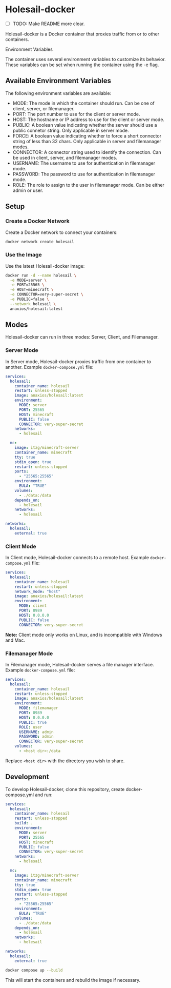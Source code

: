 # Holesail-docker

- [ ] TODO: Make README more clear.

Holesail-docker is a Docker container that proxies traffic from or to other containers.

Environment Variables

The container uses several environment variables to customize its behavior. These variables can be set when running the container using the -e flag.

## Available Environment Variables

The following environment variables are available:

- MODE: The mode in which the container should run. Can be one of client, server, or filemanager.
- PORT: The port number to use for the client or server mode.
- HOST: The hostname or IP address to use for the client or server mode.
- PUBLIC: A boolean value indicating whether the server should use a public connetor string. Only applicable in server mode.
- FORCE: A boolean value indicating whether to force a short connector string of less than 32 chars. Only applicable in server and filemanager modes.
- CONNECTOR: A connector string used to identify the connection. Can be used in client, server, and filemanager modes.
- USERNAME: The username to use for authentication in filemanager mode.
- PASSWORD: The password to use for authentication in filemanager mode.
- ROLE: The role to assign to the user in filemanager mode. Can be either admin or user.

## Setup

### Create a Docker Network

Create a Docker network to connect your containers:

```bash
docker network create holesail
```

### Use the Image

Use the latest Holesail-docker image:

```bash
docker run -d --name holesail \
  -e MODE=server \
  -e PORT=25565 \
  -e HOST=minecraft \
  -e CONNECTOR=very-super-secret \
  -e PUBLIC=false \
  --network holesail \
  anaxios/holesail:latest
```

## Modes

Holesail-docker can run in three modes: Server, Client, and Filemanager.

### Server Mode

In Server mode, Holesail-docker proxies traffic from one container to another. Example `docker-compose.yml` file:

```yaml
services:
  holesail:
    container_name: holesail
    restart: unless-stopped
    image: anaxios/holesail:latest
    environment:
      MODE: server
      PORT: 25565
      HOST: minecraft
      PUBLIC: false
      CONNECTOR: very-super-secret
    networks:
      - holesail

  mc:
    image: itzg/minecraft-server
    container_name: minecraft
    tty: true
    stdin_open: true
    restart: unless-stopped
    ports:
      - "25565:25565"
    environment:
      EULA: "TRUE"
    volumes:
      - ./data:/data
    depends_on:
      - holesail
    networks:
      - holesail

networks:
  holesail:
    external: true
```

### Client Mode

In Client mode, Holesail-docker connects to a remote host. Example `docker-compose.yml` file:

```yaml
services:
  holesail:
    container_name: holesail
    restart: unless-stopped
    network_mode: "host"
    image: anaxios/holesail:latest
    environment:
      MODE: client
      PORT: 8989
      HOST: 0.0.0.0
      PUBLIC: false
      CONNECTOR: very-super-secret
```

**Note:** Client mode only works on Linux, and is incompatible with Windows and Mac.

### Filemanager Mode

In Filemanager mode, Holesail-docker serves a file manager interface. Example `docker-compose.yml` file:

```yaml
services:
  holesail:
    container_name: holesail
    restart: unless-stopped
    image: anaxios/holesail:latest
    environment:
      MODE: filemanager
      PORT: 8989
      HOST: 0.0.0.0
      PUBLIC: true
      ROLE: user
      USERNAME: admin
      PASSWORD: admin
      CONNECTOR: very-super-secret
    volumes:
      - <host dir>:/data
```

Replace `<host dir>` with the directory you wish to share.

## Development

To develop Holesail-docker, clone this repository, create docker-compose.yml and run:

```yaml
services:
  holesail:
    container_name: holesail
    restart: unless-stopped
    build: .
    environment:
      MODE: server
      PORT: 25565
      HOST: minecraft
      PUBLIC: false
      CONNECTOR: very-super-secret
    networks:
      - holesail

  mc:
    image: itzg/minecraft-server
    container_name: minecraft
    tty: true
    stdin_open: true
    restart: unless-stopped
    ports:
      - "25565:25565"
    environment:
      EULA: "TRUE"
    volumes:
      - ./data:/data
    depends_on:
      - holesail
    networks:
      - holesail

networks:
  holesail:
    external: true
```

```bash
docker compose up --build
```

This will start the containers and rebuild the image if necessary.
